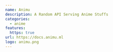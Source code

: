 ```yaml
---
name: Animu
description: A Random API Serving Anime Stuffs
categories:
  - anime
features:
  https: true
url: https://docs.animu.ml
logo: animu.png
---
```

